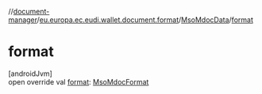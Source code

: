//[document-manager](../../../index.md)/[eu.europa.ec.eudi.wallet.document.format](../index.md)/[MsoMdocData](index.md)/[format](format.md)

# format

[androidJvm]\
open override val [format](format.md): [MsoMdocFormat](../-mso-mdoc-format/index.md)
